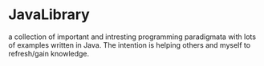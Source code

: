 # JavaLibrary
a collection of important and intresting programming paradigmata with lots of examples written in Java.  The intention is helping others and myself to refresh/gain knowledge.
